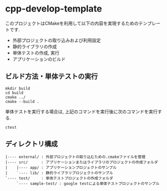 # cpp-develop-template

このプロジェクトはCMakeを利用して以下の内容を実現するためのテンプレートです.

* 外部プロジェクトの取り込みおよび利用設定
* 静的ライブラリの作成
* 単体テストの作成, 実行
* アプリケーションのビルド

## ビルド方法・単体テストの実行

```shell
mkdir build
cd build
cmake ../
cmake --build .
```

単体テストを実行する場合は, 上記のコマンドを実行後に次のコマンドを実行する.

```shell
ctest
```

## ディレクトリ構成

```text
|---- external/ : 外部プロジェクトの取り込むための.cmakeファイルを管理
|---- src/      : アプリケーションまたはライブラリのプロジェクトの作成フォルダ
|    |---- app/ : アプリケーションプロジェクトのサンプル
|    `---- lib/ : 静的ライブラリプロジェクトのサンプル
`---- test/     : 単体テストプロジェクトの作成フォルダ
     `---- sample-test/ : google testによる単体テストプロジェクトのサンプル
```
